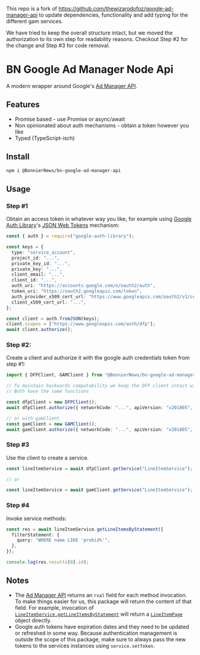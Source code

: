 This repo is a fork of https://github.com/thewizarodofoz/google-ad-manager-api to update dependencies, functionality and add typing for the different gam services.

We have tried to keep the overall structure intact, but we moved the authorization to its own step for readability reasons.
Checkout Step #2 for the change and Step #3 for code removal.

# BN Google Ad Manager Node Api

A modern wrapper around Google's [Ad Manager API](https://developers.google.com/ad-manager/docs/start).

## Features

- Promise based - use Promise or async/await
- Non opinionated about auth mechanisms - obtain a token however you like
- Typed (TypeScript-isch)

## Install

```bash
npm i @BonnierNews/bn-google-ad-manager-api
```

## Usage

### Step #1

Obtain an access token in whatever way you like, for example using [Google Auth Library](https://github.com/google/google-auth-library-nodejs)'s [JSON Web Tokens](https://github.com/google/google-auth-library-nodejs#json-web-tokens) mechanism:

```ts
const { auth } = require("google-auth-library");

const keys = {
  type: "service_account",
  project_id: "...",
  private_key_id: "...",
  private_key: "...",
  client_email: "...",
  client_id: "...",
  auth_uri: "https://accounts.google.com/o/oauth2/auth",
  token_uri: "https://oauth2.googleapis.com/token",
  auth_provider_x509_cert_url: "https://www.googleapis.com/oauth2/v1/certs",
  client_x509_cert_url: "...",
};

const client = auth.fromJSON(keys);
client.scopes = ["https://www.googleapis.com/auth/dfp"];
await client.authorize();
```

### Step #2:

Create a client and authorize it with the google auth credentials token from step #1:

```ts
import { DFPClient, GAMClient } from "@BonnierNews/bn-google-ad-manager-api";

// To maintain backwards compatability we keep the DFP client intact with the option to use our own client.
// Both have the same functions

const dfpClient = new DFPClient();
await dfpClient.authorize({ networkCode: "...", apiVersion: "v201805", accessToken: client.credentials.access_token });

// or with gamClient
const gamClient = new GAMClient();
await gamClient.authorize({ networkCode: "...", apiVersion: "v201805", accessToken: client.credentials.access_token });
```

### Step #3

Use the client to create a service.

```ts
const lineItemService = await dfpClient.getService("LineItemService");

// or

const lineItemService = await gamClient.getService("LineItemService");
```

### Step #4

Invoke service methods:

```ts
const res = await lineItemService.getLineItemsByStatement({
  filterStatement: {
    query: "WHERE name LIKE 'prebid%'",
  },
});

console.log(res.results[0].id);
```

## Notes

- The [Ad Manager API](https://developers.google.com/ad-manager/docs/rel_notes) returns an `rval` field for each method invocation.
  To make things easier for us, this package will return the content of that field.
  For example, invocation of [`LineItemService.getLineItemsByStatement`](https://developers.google.com/ad-manager/docs/reference/v201805/LineItemService#getlineitemsbystatement) will return a [`LineItemPage`](https://developers.google.com/ad-manager/docs/reference/v201805/LineItemService.LineItemPage) object directly.
- Google auth tokens have expiration dates and they need to be updated or refreshed in some way. Because authentication management is outside the scope of this package, make sure to always pass the new tokens to the services instances using `service.setToken`.
